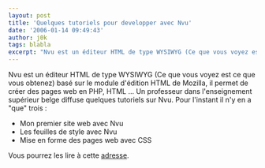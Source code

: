 ```yaml
---
layout: post
title: 'Quelques tutoriels pour developper avec Nvu'
date: '2006-01-14 09:49:43'
author: j0k
tags: blabla
excerpt: "Nvu est un éditeur HTML de type WYSIWYG (Ce que vous voyez est ce que vous obtenez) basé sur le module d'édition HTML de Mozilla, il permet de créer des pages web en PHP, HTML ...     \nUn professeur dans l'enseignement supérieur belge diffuse quelques tutoriels sur Nvu. Pour l'instant il n'y en a &quot;que&quot; trois :  \n  \n* Mon premier site web      …"
---
```


Nvu est un éditeur HTML de type WYSIWYG (Ce que vous voyez est ce que vous obtenez) basé sur le module d'édition HTML de Mozilla, il permet de créer des pages web en PHP, HTML ...
Un professeur dans l'enseignement supérieur belge diffuse quelques tutoriels sur Nvu. Pour l'instant il n'y en a &quot;que&quot; trois :

* Mon premier site web avec Nvu
* Les feuilles de style avec Nvu
* Mise en forme des pages web avec CSS

Vous pourrez les lire à cette [adresse](http://info.sio2.be/NVU/index.php).
